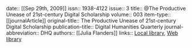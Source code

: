 date:: [[Sep 29th, 2009]]
issn:: 1938-4122
issue:: 3
title:: @The Productive Unease of 21st-century Digital Scholarship
volume:: 003
item-type:: [[journalArticle]]
original-title:: The Productive Unease of 21st-century Digital Scholarship
publication-title:: Digital Humanities Quarterly
journal-abbreviation:: DHQ
authors:: [[Julia Flanders]]
links:: [Local library](zotero://select/groups/2386895/items/WLHAE5RG), [Web library](https://www.zotero.org/groups/2386895/items/WLHAE5RG)

